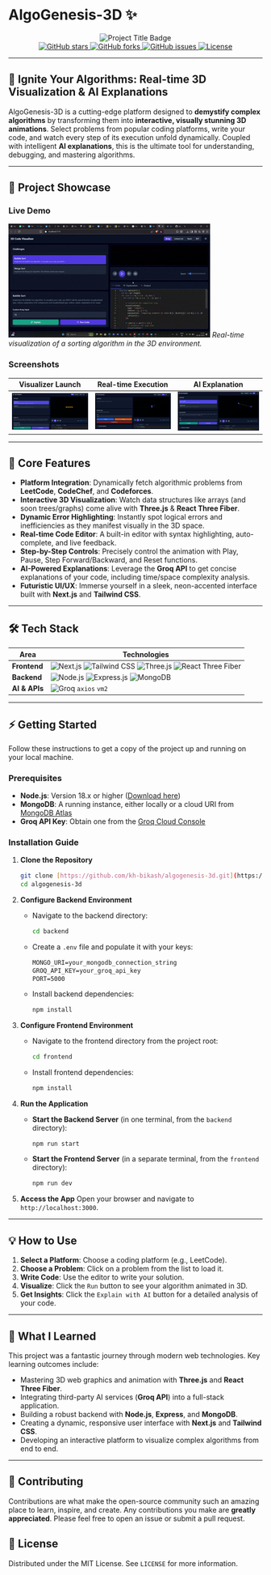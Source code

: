 # AlgoGenesis-3D ✨

<div align="center">
  <img src="https://img.shields.io/badge/AlgoGenesis-3D-ff69b4?style=for-the-badge&logo=visual-studio-code&logoColor=white" alt="Project Title Badge"/>
  <br/>
  <a href="https://github.com/kh-bikash/algogenesis-3d/stargazers">
    <img src="https://img.shields.io/github/stars/kh-bikash/algogenesis-3d?style=social" alt="GitHub stars"/>
  </a>
  <a href="https://github.com/kh-bikash/algogenesis-3d/network/members">
    <img src="https://img.shields.io/github/forks/kh-bikash/algogenesis-3d?style=social" alt="GitHub forks"/>
  </a>
  <a href="https://github.com/kh-bikash/algogenesis-3d/issues">
    <img src="https://img.shields.io/github/issues/kh-bikash/algogenesis-3d?style=flat-square&color=A333C8" alt="GitHub issues"/>
  </a>
  <a href="https://github.com/kh-bikash/algogenesis-3d/blob/main/LICENSE">
    <img src="https://img.shields.io/github/license/kh-bikash/algogenesis-3d?style=flat-square&color=blue" alt="License"/>
  </a>
</div>

---

## 🚀 Ignite Your Algorithms: Real-time 3D Visualization & AI Explanations

AlgoGenesis-3D is a cutting-edge platform designed to **demystify complex algorithms** by transforming them into **interactive, visually stunning 3D animations**. Select problems from popular coding platforms, write your code, and watch every step of its execution unfold dynamically. Coupled with intelligent **AI explanations**, this is the ultimate tool for understanding, debugging, and mastering algorithms.

---

## 📸 Project Showcase

### Live Demo
![AlgoGenesis-3D Demo](demo.gif)
*Real-time visualization of a sorting algorithm in the 3D environment.*

### Screenshots
| Visualizer Launch | Real-time Execution | AI Explanation |
| :---: | :---: | :---: |
| ![Launching the 3D visualizer](df1.png) | ![Real-time execution](df3.png) | ![AI-powered explanation](df4.png) |

---

## 🌟 Core Features

- **Platform Integration**: Dynamically fetch algorithmic problems from **LeetCode**, **CodeChef**, and **Codeforces**.
- **Interactive 3D Visualization**: Watch data structures like arrays (and soon trees/graphs) come alive with **Three.js** & **React Three Fiber**.
- **Dynamic Error Highlighting**: Instantly spot logical errors and inefficiencies as they manifest visually in the 3D space.
- **Real-time Code Editor**: A built-in editor with syntax highlighting, auto-complete, and live feedback.
- **Step-by-Step Controls**: Precisely control the animation with Play, Pause, Step Forward/Backward, and Reset functions.
- **AI-Powered Explanations**: Leverage the **Groq API** to get concise explanations of your code, including time/space complexity analysis.
- **Futuristic UI/UX**: Immerse yourself in a sleek, neon-accented interface built with **Next.js** and **Tailwind CSS**.

---

## 🛠️ Tech Stack

| Area      | Technologies                                                                                                                                                                                                                                                                                       |
| --------- | -------------------------------------------------------------------------------------------------------------------------------------------------------------------------------------------------------------------------------------------------------------------------------------------------- |
| **Frontend** | ![Next.js](https://img.shields.io/badge/Next.js-000000?style=for-the-badge&logo=next.js&logoColor=white) ![Tailwind CSS](https://img.shields.io/badge/Tailwind_CSS-38B2AC?style=for-the-badge&logo=tailwind-css&logoColor=white) ![Three.js](https://img.shields.io/badge/Three.js-000000?style=for-the-badge&logo=three.js&logoColor=white) ![React Three Fiber](https://img.shields.io/badge/React_Three_Fiber-gray?style=for-the-badge) |
| **Backend** | ![Node.js](https://img.shields.io/badge/Node.js-339933?style=for-the-badge&logo=nodedotjs&logoColor=white) ![Express.js](https://img.shields.io/badge/Express.js-000000?style=for-the-badge&logo=express&logoColor=white) ![MongoDB](https://img.shields.io/badge/MongoDB-4EA94B?style=for-the-badge&logo=mongodb&logoColor=white)                                                                                   |
| **AI & APIs** | ![Groq](https://img.shields.io/badge/Groq-00C65E?style=for-the-badge) `axios` `vm2`                                                                                                                                                                                                           |

---

## ⚡ Getting Started

Follow these instructions to get a copy of the project up and running on your local machine.

### Prerequisites
- **Node.js**: Version 18.x or higher ([Download here](https://nodejs.org/))
- **MongoDB**: A running instance, either locally or a cloud URI from [MongoDB Atlas](https://www.mongodb.com/cloud/atlas)
- **Groq API Key**: Obtain one from the [Groq Cloud Console](https://console.groq.com/keys)

### Installation Guide

1.  **Clone the Repository**
    ```bash
    git clone [https://github.com/kh-bikash/algogenesis-3d.git](https://github.com/kh-bikash/algogenesis-3d.git)
    cd algogenesis-3d
    ```

2.  **Configure Backend Environment**
    - Navigate to the backend directory:
      ```bash
      cd backend
      ```
    - Create a `.env` file and populate it with your keys:
      ```
      MONGO_URI=your_mongodb_connection_string
      GROQ_API_KEY=your_groq_api_key
      PORT=5000
      ```
    - Install backend dependencies:
      ```bash
      npm install
      ```

3.  **Configure Frontend Environment**
    - Navigate to the frontend directory from the project root:
      ```bash
      cd frontend
      ```
    - Install frontend dependencies:
      ```bash
      npm install
      ```

4.  **Run the Application**
    - **Start the Backend Server** (in one terminal, from the `backend` directory):
      ```bash
      npm run start
      ```
    - **Start the Frontend Server** (in a separate terminal, from the `frontend` directory):
      ```bash
      npm run dev
      ```

5.  **Access the App**
    Open your browser and navigate to `http://localhost:3000`.

---

## 💡 How to Use

1.  **Select a Platform**: Choose a coding platform (e.g., LeetCode).
2.  **Choose a Problem**: Click on a problem from the list to load it.
3.  **Write Code**: Use the editor to write your solution.
4.  **Visualize**: Click the `Run` button to see your algorithm animated in 3D.
5.  **Get Insights**: Click the `Explain with AI` button for a detailed analysis of your code.

---

## 🧠 What I Learned

This project was a fantastic journey through modern web technologies. Key learning outcomes include:
- Mastering 3D web graphics and animation with **Three.js** and **React Three Fiber**.
- Integrating third-party AI services (**Groq API**) into a full-stack application.
- Building a robust backend with **Node.js**, **Express**, and **MongoDB**.
- Creating a dynamic, responsive user interface with **Next.js** and **Tailwind CSS**.
- Developing an interactive platform to visualize complex algorithms from end to end.

---

## 🤝 Contributing

Contributions are what make the open-source community such an amazing place to learn, inspire, and create. Any contributions you make are **greatly appreciated**. Please feel free to open an issue or submit a pull request.

## 📜 License

Distributed under the MIT License. See `LICENSE` for more information.
